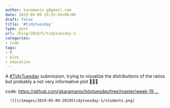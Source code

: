 ```yaml
---
author: karamanis.g@gmail.com
date: 2019-05-09 19:53:50+00:00
draft: false
title: '#tidytuesday'
type: post
url: /blog/2019/5/tidytuesday-1
categories:
- Code
tags:
- R
- plot
- education
---
```


A [#TidyTuesday](https://twitter.com/hashtag/TidyTuesday?src=hash) submission, trying to visualize the distributions of the ratios but probably a not very informative plot 🤷🏽‍♀️

code: [https://github.com/gkaramanis/tidytuesday/tree/master/week-19 …](https://t.co/AoVRF1eq0P)


  
      ![](/images/2019-05-09-20195tidytuesday-1/students.png)

